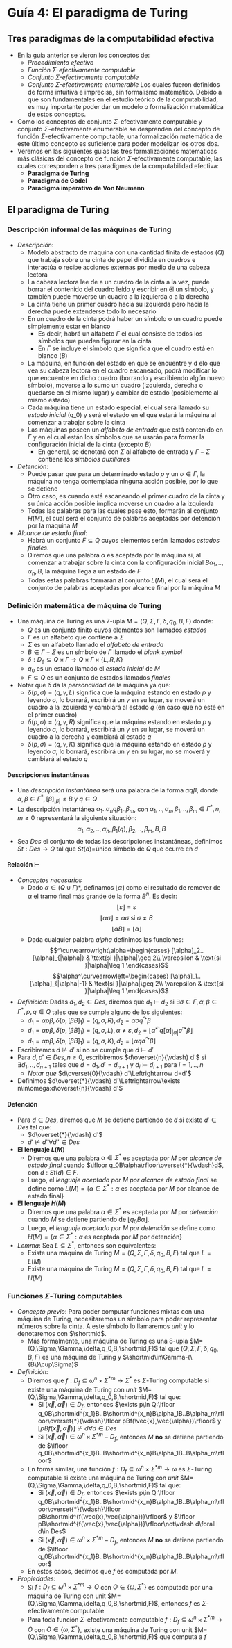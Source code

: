 # Guía 4: El paradigma de Turing

## Tres paradigmas de la computabilidad efectiva

- En la guía anterior se vieron los conceptos de:
    - *Procedimiento efectivo*
    - *Función $\Sigma$-efectivamente computable*
    - *Conjunto $\Sigma$-efectivamente computable*
    - *Conjunto $\Sigma$-efectivamente enumerable*
    Los cuales fueron definidos de forma intuitiva e imprecisa, sin formalismo matemático.
    Debido a que son fundamentales en el estudio teórico de la computabilidad, es muy importante poder dar un modelo o formalización matemática de estos conceptos.
- Como los conceptos de conjunto $\Sigma$-efectivamente computable y conjunto $\Sigma$-efectivamente enumerable se desprenden del concepto de función $\Sigma$-efectivamente computable, una formalización matemática de este último concepto es suficiente para poder modelizar los otros dos.
- Veremos en las siguientes guías las tres formalizaciones matemáticas más clásicas del concepto de función $\Sigma$-efectivamente computable, las cuales corresponden a tres paradigmas de la computabilidad efectiva:
    - **Paradigma de Turing**
    - **Paradigma de Godel**
    - **Paradigma imperativo de Von Neumann**
  
## El paradigma de Turing

### Descripción informal de las máquinas de Turing

- *Descripción*:
    - Modelo abstracto de máquina con una cantidad finita de estados ($Q$) que trabaja sobre una cinta de papel dividida en cuadros e interactúa o recibe acciones externas por medio de una cabeza lectora
    - La cabeza lectora lee de a un cuadro de la cinta a la vez, puede borrar el contenido del cuadro leído y escribir en él un símbolo, y también puede moverse un cuadro a la izquierda o a la derecha
    - La cinta tiene un primer cuadro hacia su izquierda pero hacia la derecha puede extenderse todo lo necesario
    - En un cuadro de la cinta podrá haber un símbolo o un cuadro puede simplemente estar en blanco
        - Es decir, habrá un alfabeto $\Gamma$ el cual consiste de todos los símbolos que pueden figurar en la cinta
        - En $\Gamma$ se incluye el símbolo que significa que el cuadro está en blanco ($B$)
    - La máquina, en función del estado en que se encuentre y d elo que vea su cabeza lectora en el cuadro escaneado, podrá modificar lo que encuentre en dicho cuadro (borrando y escribiendo algún nuevo símbolo), moverse a lo sumo un cuadro (izquierda, derecha o quedarse en el mismo lugar) y cambiar de estado (posiblemente al mismo estado)
    - Cada máquina tiene un estado especial, el cual será llamado su *estado inicial* (q_0) y será el estado en el que estará la máquina al comenzar a trabajar sobre la cinta
    - Las máquinas poseen un *alfabeto de entrada* que está contenido en $\Gamma$ y en el cual están los símbolos que se usarán para formar la configuración inicial de la cinta (excepto $B$)
        - En general, se denotará con $\Sigma$ al alfabeto de entrada y $\Gamma-\Sigma$ contiene los *símbolos auxiliares*
- *Detención*:
    - Puede pasar que para un determinado estado $p$ y un $\sigma\in\Gamma$, la máquina no tenga contemplada ninguna acción posible, por lo que se detiene
    - Otro caso, es cuando está escaneando el primer cuadro de la cinta y su única acción posible implica moverse un cuadro a la izquierda
    - Todas las palabras para las cuales pase esto, formarán al conjunto $H(M)$, el cual será el conjunto de palabras aceptadas por detención por la máquina $M$
- *Alcance de estado final*:
    - Habrá un conjunto $F\subseteq Q$ cuyos elementos serán llamados *estados finales*.
    - Diremos que una palabra $\alpha$ es aceptada por la máquina si, al comenzar a trabajar sobre la cinta con la configuración inicial $B\alpha_1,..,\alpha_n,B$, la máquina llega a un estado de $F$
    - Todas estas palabras formarán al conjunto $L(M)$, el cual será el conjunto de palabras aceptadas por alcance final por la máquina $M$

### Definición matemática de máquina de Turing

- Una máquina de Turing es una $7$-upla $M=(Q,\Sigma,\Gamma,\delta,q_0,B,F)$ donde:
    - $Q$ es un conjunto finito cuyos elementos son llamados *estados*
    - $\Gamma$ es un alfabeto que contiene a $\Sigma$
    - $\Sigma$ es un alfabeto llamado el *alfabeto de entrada*
    - $B\in\Gamma-\Sigma$ es un símbolo de $\Gamma$ llamado el *blank symbol*
    - $\delta:D_\delta\subseteq Q\times\Gamma\rightarrow Q\times\Gamma\times\{L,R,K\}$
    - $q_0$ es un estado llamado el *estado inicial* de $M$
    - $F\subseteq Q$ es un conjunto de estados llamados *finales*
- Notar que $\delta$ da la *personalidad* de la máquina ya que:
    - $\delta(p,\sigma)=(q,\gamma,L)$ significa que la máquina estando en estado $p$ y leyendo $\sigma$, lo borrará, escribirá un $\gamma$ en su lugar, se moverá un cuadro a la izquierda y cambiará al estado $q$ (en caso que no esté en el primer cuadro)
    - $\delta(p,\sigma)=(q,\gamma,R)$ significa que la máquina estando en estado $p$ y leyendo $\sigma$, lo borrará, escribirá un $\gamma$ en su lugar, se moverá un cuadro a la derecha y cambiará al estado $q$
    - $\delta(p,\sigma)=(q,\gamma,K)$ significa que la máquina estando en estado $p$ y leyendo $\sigma$, lo borrará, escribirá un $\gamma$ en su lugar, no se moverá y cambiará al estado $q$

#### Descripciones instantáneas

- Una *descripción instantánea* será una palabra de la forma $\alpha q\beta$, donde $\alpha,\beta\in\Gamma^*,[\beta]_{|\beta|}\neq B$ y $q\in Q$
- La descripción instantánea $\alpha_1..\alpha_nq\beta_1..\beta_m$, con $\alpha_1,..,\alpha_n,\beta_1,..,\beta_m\in\Gamma^*,n,m\geq 0$ representará la siguiente situación:
    $$\alpha_1, \alpha_2,..,\alpha_n,\beta_1 (q), \beta_2,.., \beta_m, B, B$$
- Sea $Des$ el conjunto de todas las descripciones instantáneas, definimos $St:Des\to Q$ tal que $St(d)=$único símbolo de $Q$ que ocurre en $d$

#### Relación $\vdash$

- *Conceptos necesarios*
    - Dado $\alpha\in(Q\cup\Gamma)*$, definamos $\lfloor\alpha\rfloor$ como el resultado de remover de $\alpha$ el tramo final más grande de la forma $B^n$. Es decir:
        $$\lfloor\varepsilon\rfloor=\varepsilon$$
        $$\lfloor\alpha\sigma\rfloor=\alpha\sigma\text{ si }\sigma\neq B$$
        $$\lfloor\alpha B\rfloor=\lfloor\alpha\rfloor$$
    - Dada cualquier palabra $alpha$ definimos las funciones:
        $$^\curvearrowright\alpha=\begin{cases}
            [\alpha]_2..[\alpha]_{|\alpha|} & \text{si }|\alpha|\geq 2\\
            \varepsilon & \text{si }|\alpha|\leq 1
        \end{cases}$$
        $$\alpha^\curvearrowleft=\begin{cases}
            [\alpha]_1..[\alpha]_{|\alpha|-1} & \text{si }|\alpha|\geq 2\\
            \varepsilon & \text{si }|\alpha|\leq 1
        \end{cases}$$
- *Definición*: Dadas $d_1,d_2\in Des$, diremos que $d_1\vdash d_2$ si $\exists\sigma\in\Gamma,\alpha,\beta\in\Gamma^*,p,q\in Q$ tales que se cumple alguno de los siguientes:
    - $d_1=\alpha p\beta,\delta(p,[\beta B]_1)=(q,\sigma,R),d_2=\alpha\sigma q^\curvearrowright\beta$
    - $d_1=\alpha p\beta,\delta(p,[\beta B]_1)=(q,\sigma,L),\alpha\neq\varepsilon,d_2=\lfloor\alpha^\curvearrowleft q[\alpha]_{|\alpha|}\sigma^\curvearrowright\beta\rfloor$
    - $d_1=\alpha p\beta,\delta(p,[\beta B]_1)=(q,\sigma,K),d_2=\lfloor\alpha q\sigma^\curvearrowright\beta\rfloor$
- Escribiremos $d\not\vdash d'$ si no se cumple que $d\vdash d'$
- Para $d,d'\in Des,n\geq 0$, escribiremos $d\overset{n}{\vdash} d'$ si $\exists d_1,..,d_{n+1}$ tales que $d=d_1,d'=d_{n+1}$ y $d_i\vdash d_{i+1}$ para $i=1,..,n$
    - *Notar que* $d\overset{0}{\vdash} d'\Leftrightarrow d=d'$
- Definimos $d\overset{*}{\vdash} d'\Leftrightarrow\exists n\in\omega:d\overset{n}{\vdash} d'$

#### Detención

- Para  $d\in Des$, diremos que $M$ se detiene partiendo de $d$ si existe $d'\in Des$ tal que:
    - $d\overset{*}{\vdash} d'$
    - $d'\not\vdash d''\forall d''\in Des$
- **El lenguaje $L(M)$**
    - Diremos que una palabra $\alpha\in\Sigma^*$ es aceptada por $M$ por *alcance de estado final* cuando $\lfloor q_0B\alpha\rfloor\overset{*}{\vdash}d$, con $d:St(d)\in F$.
    - Luego, el *lenguaje aceptado por $M$ por alcance de estado final* se define como $L(M)=\{\alpha\in\Sigma^*:\alpha\text{ es aceptada por }M\text{ por alcance de estado final}\}$
- **El lenguaje $H(M)$**
    - Diremos que una palabra $\alpha\in\Sigma^*$ es aceptada por $M$ por *detención* cuando $M$ se detiene partiendo de $\lfloor q_0B\alpha\rfloor$.
    - Luego, el *lenguaje aceptado por $M$ por detención* se define como $H(M)=\{\alpha\in\Sigma^*:\alpha\text{ es aceptada por }M\text{ por detención}\}$
- *Lemma*: Sea $L\subseteq\Sigma^*$, entonces son equivalentes:
    - Existe una máquina de Turing $M=(Q,\Sigma,\Gamma,\delta,q_0,B,F)$ tal que $L=L(M)$
    - Existe una máquina de Turing $M=(Q,\Sigma,\Gamma,\delta,q_0,B,F)$ tal que $L=H(M)$

### Funciones $\Sigma$-Turing computables

- *Concepto previo*: Para poder computar funciones mixtas con una máquina de Turing, necesitaremos un símbolo para poder representar números sobre la cinta. A este símbolo lo llamaremos *unit* y lo denotaremos con $\shortmid$.
    - Más formalmente, una máquina de Turing es una $8$-upla $M=(Q,\Sigma,\Gamma,\delta,q_0,B,\shortmid,F)$ tal que $(Q,\Sigma,\Gamma,\delta,q_0,B,F)$ es una máquina de Turing y $\shortmid\in\Gamma-(\{B\}\cup\Sigma)$
- *Definición*:
    - Diremos que $f:D_f\subseteq\omega^n\times\Sigma^{*m}\to\Sigma^*$ es $\Sigma$-Turing computable si existe una máquina de Turing con *unit* $M=(Q,\Sigma,\Gamma,\delta,q_0,B,\shortmid,F)$ tal que:
        - Si $(\vec{x},\vec{\alpha})\in D_f$, entonces $\exists p\in Q:\lfloor q_0B\shortmid^{x_1}B..B\shortmid^{x_n}B\alpha_1B..B\alpha_m\rfloor\overset{*}{\vdash}\lfloor pBf(\vec{x},\vec{\alpha})\rfloor$ y $\lfloor pBf(\vec{x},\vec{\alpha})\rfloor\not\vdash d\forall d\in Des$
        - Si $(\vec{x},\vec{\alpha})\in\omega^n\times\Sigma^{*m}-D_f$, entonces $M$ **no** se detiene partiendo de $\lfloor q_0B\shortmid^{x_1}B..B\shortmid^{x_n}B\alpha_1B..B\alpha_m\rfloor$
    - En forma similar, una función $f:D_f\subseteq\omega^n\times\Sigma^{*m}\to\omega$ es $\Sigma$-Turing computable si existe una máquina de Turing con *unit* $M=(Q,\Sigma,\Gamma,\delta,q_0,B,\shortmid,F)$ tal que:
        - Si $(\vec{x},\vec{\alpha})\in D_f$, entonces $\exists p\in Q:\lfloor q_0B\shortmid^{x_1}B..B\shortmid^{x_n}B\alpha_1B..B\alpha_m\rfloor\overset{*}{\vdash}\lfloor pB\shortmid^{f(\vec{x},\vec{\alpha})}\rfloor$ y $\lfloor pB\shortmid^{f(\vec{x},\vec{\alpha})}\rfloor\not\vdash d\forall d\in Des$
        - Si $(\vec{x},\vec{\alpha})\in\omega^n\times\Sigma^{*m}-D_f$, entonces $M$ **no** se detiene partiendo de $\lfloor q_0B\shortmid^{x_1}B..B\shortmid^{x_n}B\alpha_1B..B\alpha_m\rfloor$
    - En estos casos, decimos que $f$ es computada por $M$.
- *Propiedades*:
    - Si $f:D_f\subseteq\omega^n\times\Sigma^{*m}\to O$ con $O\in\{\omega,\Sigma^*\}$ es computada por una máquina de Turing con unit $M=(Q,\Sigma,\Gamma,\delta,q_0,B,\shortmid,F)$, entonces $f$ es $\Sigma$-efectivamente computable
    - Para toda función $\Sigma$-efectivamente computable $f:D_f\subseteq\omega^n\times\Sigma^{*m}\to O$ con $O\in\{\omega,\Sigma^*\}$, existe una máquina de Turing con unit $M=(Q,\Sigma,\Gamma,\delta,q_0,B,\shortmid,F)$ que computa a $f$
